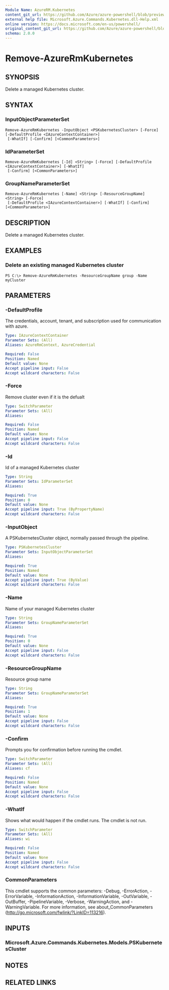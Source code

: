 ```yaml
---
Module Name: AzureRM.Kubernetes
content_git_url: https://github.com/Azure/azure-powershell/blob/preview/src/ResourceManager/Kubernetes/Commands.Kubernetes/help/Remove-AzureRmKubernetes.md
external help file: Microsoft.Azure.Commands.Kubernetes.dll-Help.xml
online version: https://docs.microsoft.com/en-us/powershell/
original_content_git_url: https://github.com/Azure/azure-powershell/blob/preview/src/ResourceManager/Kubernetes/Commands.Kubernetes/help/Remove-AzureRmKubernetes.md
schema: 2.0.0
---
```


# Remove-AzureRmKubernetes

## SYNOPSIS
Delete a managed Kubernetes cluster.

## SYNTAX

### InputObjectParameterSet
```
Remove-AzureRmKubernetes -InputObject <PSKubernetesCluster> [-Force] [-DefaultProfile <IAzureContextContainer>]
 [-WhatIf] [-Confirm] [<CommonParameters>]
```

### IdParameterSet
```
Remove-AzureRmKubernetes [-Id] <String> [-Force] [-DefaultProfile <IAzureContextContainer>] [-WhatIf]
 [-Confirm] [<CommonParameters>]
```

### GroupNameParameterSet
```
Remove-AzureRmKubernetes [-Name] <String> [-ResourceGroupName] <String> [-Force]
 [-DefaultProfile <IAzureContextContainer>] [-WhatIf] [-Confirm] [<CommonParameters>]
```

## DESCRIPTION
Delete a managed Kubernetes cluster.

## EXAMPLES

### Delete an existing managed Kubernetes cluster
```
PS C:\> Remove-AzureRmKubernetes -ResourceGroupName group -Name myCluster
```

## PARAMETERS

### -DefaultProfile
The credentials, account, tenant, and subscription used for communication with azure.

```yaml
Type: IAzureContextContainer
Parameter Sets: (All)
Aliases: AzureRmContext, AzureCredential

Required: False
Position: Named
Default value: None
Accept pipeline input: False
Accept wildcard characters: False
```

### -Force
Remove cluster even if it is the defualt

```yaml
Type: SwitchParameter
Parameter Sets: (All)
Aliases:

Required: False
Position: Named
Default value: None
Accept pipeline input: False
Accept wildcard characters: False
```

### -Id
Id of a managed Kubernetes cluster

```yaml
Type: String
Parameter Sets: IdParameterSet
Aliases:

Required: True
Position: 0
Default value: None
Accept pipeline input: True (ByPropertyName)
Accept wildcard characters: False
```

### -InputObject
A PSKubernetesCluster object, normally passed through the pipeline.

```yaml
Type: PSKubernetesCluster
Parameter Sets: InputObjectParameterSet
Aliases:

Required: True
Position: Named
Default value: None
Accept pipeline input: True (ByValue)
Accept wildcard characters: False
```

### -Name
Name of your managed Kubernetes cluster

```yaml
Type: String
Parameter Sets: GroupNameParameterSet
Aliases:

Required: True
Position: 0
Default value: None
Accept pipeline input: False
Accept wildcard characters: False
```

### -ResourceGroupName
Resource group name

```yaml
Type: String
Parameter Sets: GroupNameParameterSet
Aliases:

Required: True
Position: 1
Default value: None
Accept pipeline input: False
Accept wildcard characters: False
```

### -Confirm
Prompts you for confirmation before running the cmdlet.

```yaml
Type: SwitchParameter
Parameter Sets: (All)
Aliases: cf

Required: False
Position: Named
Default value: None
Accept pipeline input: False
Accept wildcard characters: False
```

### -WhatIf
Shows what would happen if the cmdlet runs.
The cmdlet is not run.

```yaml
Type: SwitchParameter
Parameter Sets: (All)
Aliases: wi

Required: False
Position: Named
Default value: None
Accept pipeline input: False
Accept wildcard characters: False
```

### CommonParameters
This cmdlet supports the common parameters: -Debug, -ErrorAction, -ErrorVariable, -InformationAction, -InformationVariable, -OutVariable, -OutBuffer, -PipelineVariable, -Verbose, -WarningAction, and -WarningVariable. For more information, see about_CommonParameters (http://go.microsoft.com/fwlink/?LinkID=113216).

## INPUTS

### Microsoft.Azure.Commands.Kubernetes.Models.PSKubernetesCluster

## NOTES

## RELATED LINKS